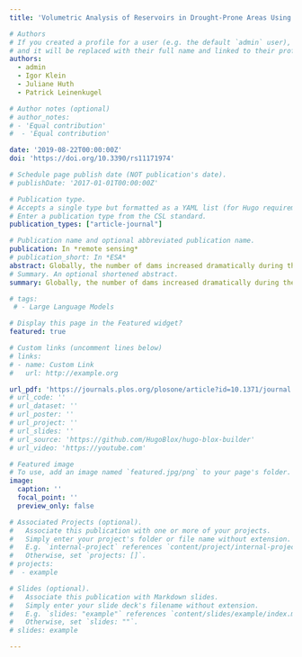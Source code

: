 ```yaml
---
title: 'Volumetric Analysis of Reservoirs in Drought-Prone Areas Using Remote Sensing Products'

# Authors
# If you created a profile for a user (e.g. the default `admin` user), write the username (folder name) here
# and it will be replaced with their full name and linked to their profile.
authors:
  - admin
  - Igor Klein
  - Juliane Huth
  - Patrick Leinenkugel

# Author notes (optional)
# author_notes:
# - 'Equal contribution'
#  - 'Equal contribution'

date: '2019-08-22T00:00:00Z'
doi: 'https://doi.org/10.3390/rs11171974'

# Schedule page publish date (NOT publication's date).
# publishDate: '2017-01-01T00:00:00Z'

# Publication type.
# Accepts a single type but formatted as a YAML list (for Hugo requirements).
# Enter a publication type from the CSL standard.
publication_types: ["article-journal"]

# Publication name and optional abbreviated publication name.
publication: In *remote sensing*
# publication_short: In *ESA*
abstract: Globally, the number of dams increased dramatically during the 20th century. As a result, monitoring water levels and storage volume of dam-reservoirs has become essential in order to understand water resource availability amid changing climate and drought patterns. Recent advancements in remote sensing data show great potential for studies pertaining to long-term monitoring of reservoir water volume variations. In this study, we used freely available remote sensing products to assess volume variations for Lake Mead, Lake Powell and reservoirs in California between 1984 and 2015. Additionally, we provided insights on reservoir water volume fluctuations and hydrological drought patterns in the region. We based our volumetric estimations on the area–elevation hypsometry relationship, by combining water areas from the Global Surface Water (GSW) monthly water history (MWH) product with corresponding water surface median elevation values from three different digital elevation models (DEM) into a regression analysis. Using Lake Mead and Lake Powell as our validation reservoirs, we calculated a volumetric time series for the GSWMWH–DEMmedian elevation combinations that showed a strong linear ‘area (WA) – elevation (WH)’ (R2 > 0.75) hypsometry. Based on ‘WA-WH’ linearity and correlation analysis between the estimated and in situ volumetric time series, the methodology was expanded to reservoirs in California. Our volumetric results detected four distinct periods of water volume declines: 1987–1992, 2000–2004, 2007–2009 and 2012–2015 for Lake Mead, Lake Powell and in 40 reservoirs in California. We also used multiscalar Standardized Precipitation Evapotranspiration Index (SPEI) for San Joaquin drainage in California to assess regional links between the drought indicators and reservoir volume fluctuations. We found highest correlations between reservoir volume variations and the SPEI at medium time scales (12–18–24–36 months). Our work demonstrates the potential of processed, open source remote sensing products for reservoir water volume variations and provides insights on usability of these variations in hydrological drought monitoring. Furthermore, the spatial coverage and long-term temporal availability of our data presents an opportunity to transfer these methods for volumetric analyses on a global scale.
# Summary. An optional shortened abstract.
summary: Globally, the number of dams increased dramatically during the 20th century. As a result, monitoring water levels and storage volume of dam-reservoirs has become essential in order to understand water resource availability amid changing climate and drought patterns. In this study, we used freely available remote sensing products to assess volume variations for Lake Mead, Lake Powell and reservoirs in California between 1984 and 2015.

# tags:
 # - Large Language Models

# Display this page in the Featured widget?
featured: true

# Custom links (uncomment lines below)
# links:
# - name: Custom Link
#   url: http://example.org

url_pdf: 'https://journals.plos.org/plosone/article?id=10.1371/journal.pone.0176364'
# url_code: ''
# url_dataset: ''
# url_poster: ''
# url_project: ''
# url_slides: ''
# url_source: 'https://github.com/HugoBlox/hugo-blox-builder'
# url_video: 'https://youtube.com'

# Featured image
# To use, add an image named `featured.jpg/png` to your page's folder.
image:
  caption: ''
  focal_point: ''
  preview_only: false

# Associated Projects (optional).
#   Associate this publication with one or more of your projects.
#   Simply enter your project's folder or file name without extension.
#   E.g. `internal-project` references `content/project/internal-project/index.md`.
#   Otherwise, set `projects: []`.
# projects:
#  - example

# Slides (optional).
#   Associate this publication with Markdown slides.
#   Simply enter your slide deck's filename without extension.
#   E.g. `slides: "example"` references `content/slides/example/index.md`.
#   Otherwise, set `slides: ""`.
# slides: example

---
```


